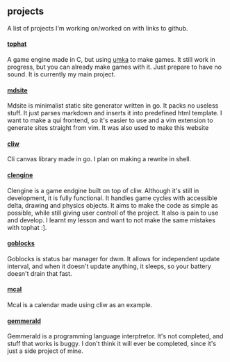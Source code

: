 ## projects

A list of projects I'm working on/worked on with links to github.

#### [tophat](https://github.com/marekmaskarinec/tophat)
A game engine made in C, but using [umka](https://github.com/vtereshkov/umka-lang) to make games. It still work in progress, but you can already make games with it. Just prepare to have no sound. It is currently my main project.

#### [mdsite](https://github.com/marekmaskarinec/mdsite)
Mdsite is minimalist static site generator written in go. It packs no useless stuff. It just parses markdown and inserts it into predefined html template. I want to make a qui frontend, so it's easier to use and a vim extension to generate sites straight from vim. It was also used to make this website

#### [cliw](https://github.com/marekmaskarinec/cliw)
Cli canvas library made in go. I plan on making a rewrite in shell.

#### [clengine](https://github.com/marekmaskarinec/clengine)
Clengine is a game endgine built on top of cliw. Although it's still in development, it is fully functional. It handles game cycles with accessible delta, drawing and physics objects. It aims to make the code as simple as possible, while still giving user controll of the project. It also is pain to use and develop. I learnt my lesson and want to not make the same mistakes with tophat :].

#### [goblocks](https://github.com/marekmaskarinec/goblocks)
Goblocks is status bar manager for dwm. It allows for independent update interval, and when it doesn't update anything, it sleeps, so your battery doesn't drain that fast.

#### [mcal](https://github.com/marekmaskarinec/mcal)
Mcal is a calendar made using cliw as an example.

#### [gemmerald](https://github.com/marekmaskarinec/)
Gemmerald is a programming language interptretor. It's not completed, and stuff that works is buggy. I don't think it will ever be completed, since it's just a side project of mine.
